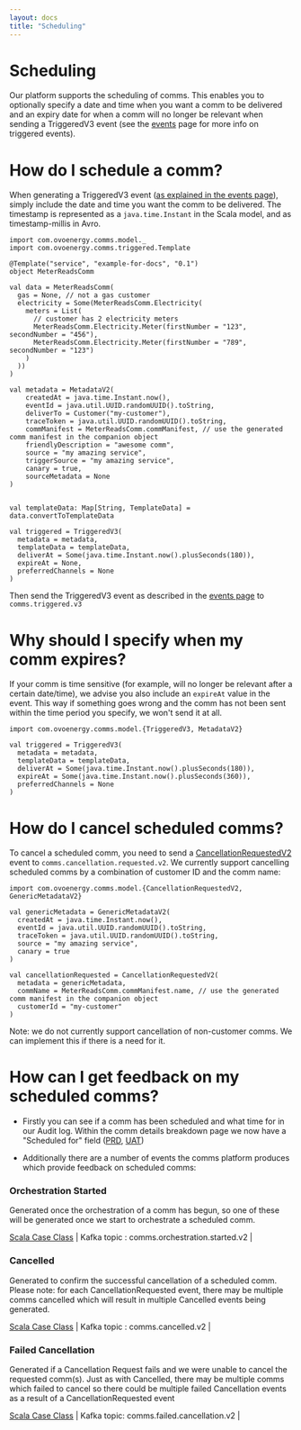 ```yaml
---
layout: docs
title: "Scheduling"
---
```


# Scheduling

Our platform supports the scheduling of comms. This enables you to optionally specify a date and time when you want a comm to be delivered and an expiry date for when a comm will no longer be relevant when sending a TriggeredV3 event (see the [events](events.md) page for more info on triggered events).
 
# How do I schedule a comm?

When generating a TriggeredV3 event ([as explained in the events page](events.md)), simply include the date and time you want the comm to be delivered. The timestamp is represented as a `java.time.Instant` in the Scala model, and as timestamp-millis in Avro.
 
```tut:silent
import com.ovoenergy.comms.model._
import com.ovoenergy.comms.triggered.Template

@Template("service", "example-for-docs", "0.1")
object MeterReadsComm

val data = MeterReadsComm(
  gas = None, // not a gas customer
  electricity = Some(MeterReadsComm.Electricity(
    meters = List(
      // customer has 2 electricity meters
      MeterReadsComm.Electricity.Meter(firstNumber = "123", secondNumber = "456"),
      MeterReadsComm.Electricity.Meter(firstNumber = "789", secondNumber = "123")
    )
  ))
)

val metadata = MetadataV2(
	createdAt = java.time.Instant.now(),
	eventId = java.util.UUID.randomUUID().toString,
	deliverTo = Customer("my-customer"),
	traceToken = java.util.UUID.randomUUID().toString,
	commManifest = MeterReadsComm.commManifest, // use the generated comm manifest in the companion object
	friendlyDescription = "awesome comm",
	source = "my amazing service",
	triggerSource = "my amazing service",
	canary = true,
	sourceMetadata = None
)

    
val templateData: Map[String, TemplateData] = data.convertToTemplateData

val triggered = TriggeredV3(
  metadata = metadata,
  templateData = templateData, 
  deliverAt = Some(java.time.Instant.now().plusSeconds(180)),
  expireAt = None,
  preferredChannels = None
)
```

Then send the TriggeredV3 event as described in the [events page](events.html) to `comms.triggered.v3` 

# Why should I specify when my comm expires?

If your comm is time sensitive (for example, will no longer be relevant after a certain date/time), we advise you also include an `expireAt` value in the event. This way if something goes wrong and the comm has not been sent within the time period you specify, we won't send it at all.

```tut:silent
import com.ovoenergy.comms.model.{TriggeredV3, MetadataV2}

val triggered = TriggeredV3(
  metadata = metadata,
  templateData = templateData, 
  deliverAt = Some(java.time.Instant.now().plusSeconds(180)),
  expireAt = Some(java.time.Instant.now().plusSeconds(360)),
  preferredChannels = None
)
```

# How do I cancel scheduled comms?

To cancel a scheduled comm, you need to send a [CancellationRequestedV2](https://github.com/ovotech/comms-kafka-messages/blob/master/modules/core/src/main/scala/com/ovoenergy/comms/model/CancellationRequestedV2.scala) event to `comms.cancellation.requested.v2`. We currently support cancelling scheduled comms by a combination of customer ID and the comm name:

```tut:silent
import com.ovoenergy.comms.model.{CancellationRequestedV2, GenericMetadataV2}

val genericMetadata = GenericMetadataV2(
  createdAt = java.time.Instant.now(),
  eventId = java.util.UUID.randomUUID().toString,
  traceToken = java.util.UUID.randomUUID().toString,
  source = "my amazing service",
  canary = true
)

val cancellationRequested = CancellationRequestedV2(
  metadata = genericMetadata,
  commName = MeterReadsComm.commManifest.name, // use the generated comm manifest in the companion object
  customerId = "my-customer"
)
```

Note: we do not currently support cancellation of non-customer comms. We can implement this if there is a need for it.

# How can I get feedback on my scheduled comms?

* Firstly you can see if a comm has been scheduled and what time for in our Audit log. Within the comm details breakdown page we now have a "Scheduled for" field ([PRD](https://audit-log.ovo-comms.co.uk), [UAT](https://audit-log.ovo-comms-uat.co.uk))

* Additionally there are a number of events the comms platform produces which provide feedback on scheduled comms:

### Orchestration Started

Generated once the orchestration of a comm has begun, so one of these will be generated once we start to orchestrate a scheduled comm.

[Scala Case Class](https://github.com/ovotech/comms-kafka-messages/blob/master/src/main/scala/com/ovoenergy/comms/model/OrchestrationStartedV2.scala) | Kafka topic : comms.orchestration.started.v2 |

### Cancelled

Generated to confirm the successful cancellation of a scheduled comm. Please note: for each CancellationRequested event, there may be multiple comms cancelled which will result in multiple Cancelled events being generated.

[Scala Case Class](https://github.com/ovotech/comms-kafka-messages/blob/master/src/main/scala/com/ovoenergy/comms/model/CancelledV2.scala) | Kafka topic : comms.cancelled.v2 | 

### Failed Cancellation 

Generated if a Cancellation Request fails and we were unable to cancel the requested comm(s). Just as with Cancelled, there may be multiple comms which failed to cancel so there could be multiple failed Cancellation events as a result of a CancellationRequested event

[Scala Case Class](https://github.com/ovotech/comms-kafka-messages/blob/master/src/main/scala/com/ovoenergy/comms/model/FailedCancellationV2.scala) | Kafka topic: comms.failed.cancellation.v2 |
 
 
